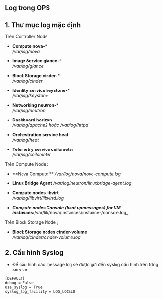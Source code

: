 
## Log trong OPS


## 1. Thư mục log mặc định

Trên Controller Node

- **Compute nova-***  
_/var/log/nova_

- **Image Service glance-***  
_/var/log/glance_

- **Block Storage cinder-***  
_/var/log/cinder_

- **Identity service keystone-***  
_/var/log/keystone_

- **Networking neutron-***  
_/var/log/neutron_

- **Dashboard horizon**  
_/var/log/apache2 hoặc /var/log/httpd_

- **Orchestration service heat**  
_/var/log/heat_

- **Telemetry service ceilometer**  
_/var/log/ceilometer_


Trên Compute Node :

- **Nova Compute **
_/var/log/nova/nova-compute.log_

- **Linux Bridge Agent**
_/var/log/neutron/linuxbridge-agent.log_

- **Compute nodes libvirt**  
_/var/log/libvirt/libvirtd.log_

- _**Compute nodes Console (boot upmessages) for VM instances:**_/var/lib/nova/instances/instance-/console.log_

Trên Block Storage Node ;
- **Block Storage nodes cinder-volume**  
_/var/log/cinder/cinder-volume.log_


## 2. Cấu hình Syslog

- Để cấu hình các message log sẽ được gửi đến syslog cấu hình trên từng service

```
[DEFAULT]
debug = False
use_syslog = True
syslog_log_facility = LOG_LOCAL0
```
